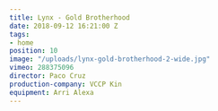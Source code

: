 ```yaml
---
title: Lynx - Gold Brotherhood
date: 2018-09-12 16:21:00 Z
tags:
- home
position: 10
image: "/uploads/lynx-gold-brotherhood-2-wide.jpg"
vimeo: 288375096
director: Paco Cruz
production-company: VCCP Kin
equipment: Arri Alexa
---
```


